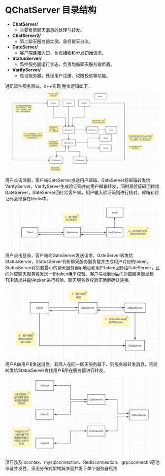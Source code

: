 # QChatServer 目录结构
- **ChatServer/**
  - 主要负责聊天消息的处理与转发。
- **ChatServer2/**
  - 第二聊天服务器实例，承担聊天分流。
- **GateServer/**
  - 客户端连接入口，负责接收和分发初始请求。
- **StatusServer/**
  - 监控服务器运行状态，负责均衡聊天服务器负载。
- **VarifyServer/**
  - 验证服务器，处理用户注册、权限校验等功能。

通讯软件服务器端，c++实现
整体逻辑如下：
![image](picture/架构图.png)
用户点击注册，客户端GateServer发送用户邮箱，GateServer将邮箱转发给VarifyServer，VarifyServer生成验证码并向用户邮箱转发，同时将验证码回传给GateServer，GateServer回传给客户端，用户输入验证码则进行核对，邮箱和验证码会储存在Redis中。
![image](picture/注册.png)
用户点击登录，客户端向GateServer发送请求，GateServer转发给StatusServer，StatusServer判断聊天服务器负载并生成用户对应的token，StatusServer将负载最小的聊天服务器ip地址和用户token回传给GateServer，且向对应聊天服务器发送一份token用于校验，客户端收到ip后向对应服务器发起TCP请求并提供token进行校验，聊天服务器校验正确后确认连接。
![image](picture/登录.png)
用户A向用户B发送消息，若两人在同一聊天服务器下，则服务器转发消息，否则转发给StatusServer查找用户B所在服务器进行转发。
![image](picture/通讯.png)
项目涉及iocontex、mysqlconnection、Redisconnection、grpcconnectin等池保证并发性，采用分布式架构解决高并发下单个服务器瓶颈

